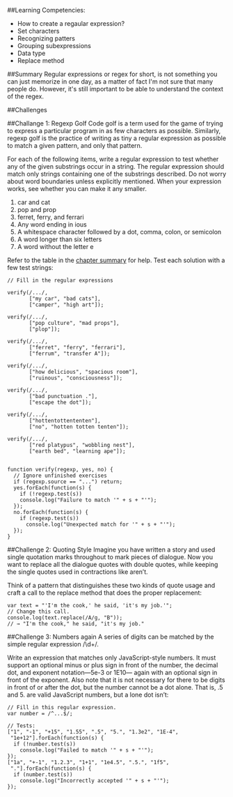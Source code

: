 ##Learning Competencies:
* How to create a regaular expression?
* Set characters
* Recognizing patters
* Grouping subexpressions
* Data type
* Replace method

##Summary
Regular expressions or regex for short, is not something you can just memorize in one day, as a matter of fact I'm not sure that many people do. However, it's still important to be able to understand the context of the regex.

##Challenges

##Challange 1: Regexp Golf
Code golf is a term used for the game of trying to express a particular program in as few characters as possible. Similarly, regexp golf is the practice of writing as tiny a regular expression as possible to match a given pattern, and only that pattern.

For each of the following items, write a regular expression to test whether any of the given substrings occur in a string. The regular expression should match only strings containing one of the substrings described. Do not worry about word boundaries unless explicitly mentioned. When your expression works, see whether you can make it any smaller.

1. car and cat
2. pop and prop
3. ferret, ferry, and ferrari
4. Any word ending in ious
5. A whitespace character followed by a dot, comma, colon, or semicolon
6. A word longer than six letters
7. A word without the letter e

Refer to the table in the <a href="http://eloquentjavascript.net/09_regexp.html#summary_regexpg">chapter summary</a> for help. Test each solution with a few test strings:

```
// Fill in the regular expressions

verify(/.../,
       ["my car", "bad cats"],
       ["camper", "high art"]);

verify(/.../,
       ["pop culture", "mad props"],
       ["plop"]);

verify(/.../,
       ["ferret", "ferry", "ferrari"],
       ["ferrum", "transfer A"]);

verify(/.../,
       ["how delicious", "spacious room"],
       ["ruinous", "consciousness"]);

verify(/.../,
       ["bad punctuation ."],
       ["escape the dot"]);

verify(/.../,
       ["hottentottententen"],
       ["no", "hotten totten tenten"]);

verify(/.../,
       ["red platypus", "wobbling nest"],
       ["earth bed", "learning ape"]);


function verify(regexp, yes, no) {
  // Ignore unfinished exercises
  if (regexp.source == "...") return;
  yes.forEach(function(s) {
    if (!regexp.test(s))
    console.log("Failure to match '" + s + "'");
  });
  no.forEach(function(s) {
    if (regexp.test(s))
      console.log("Unexpected match for '" + s + "'");
  });
}
```

##Challenge 2: Quoting Style
Imagine you have written a story and used single quotation marks throughout to mark pieces of dialogue. Now you want to replace all the dialogue quotes with double quotes, while keeping the single quotes used in contractions like aren’t.

Think of a pattern that distinguishes these two kinds of quote usage and craft a call to the replace method that does the proper replacement:

```
var text = "'I'm the cook,' he said, 'it's my job.'";
// Change this call.
console.log(text.replace(/A/g, "B"));
// → "I'm the cook," he said, "it's my job."
```

##Challenge 3: Numbers again
A series of digits can be matched by the simple regular expression /\d+/.

Write an expression that matches only JavaScript-style numbers. It must support an optional minus or plus sign in front of the number, the decimal dot, and exponent notation—5e-3 or 1E10— again with an optional sign in front of the exponent. Also note that it is not necessary for there to be digits in front of or after the dot, but the number cannot be a dot alone. That is, .5 and 5. are valid JavaScript numbers, but a lone dot isn’t:

```
// Fill in this regular expression.
var number = /^...$/;

// Tests:
["1", "-1", "+15", "1.55", ".5", "5.", "1.3e2", "1E-4",
 "1e+12"].forEach(function(s) {
  if (!number.test(s))
    console.log("Failed to match '" + s + "'");
});
["1a", "+-1", "1.2.3", "1+1", "1e4.5", ".5.", "1f5",
 "."].forEach(function(s) {
  if (number.test(s))
    console.log("Incorrectly accepted '" + s + "'");
});
```





